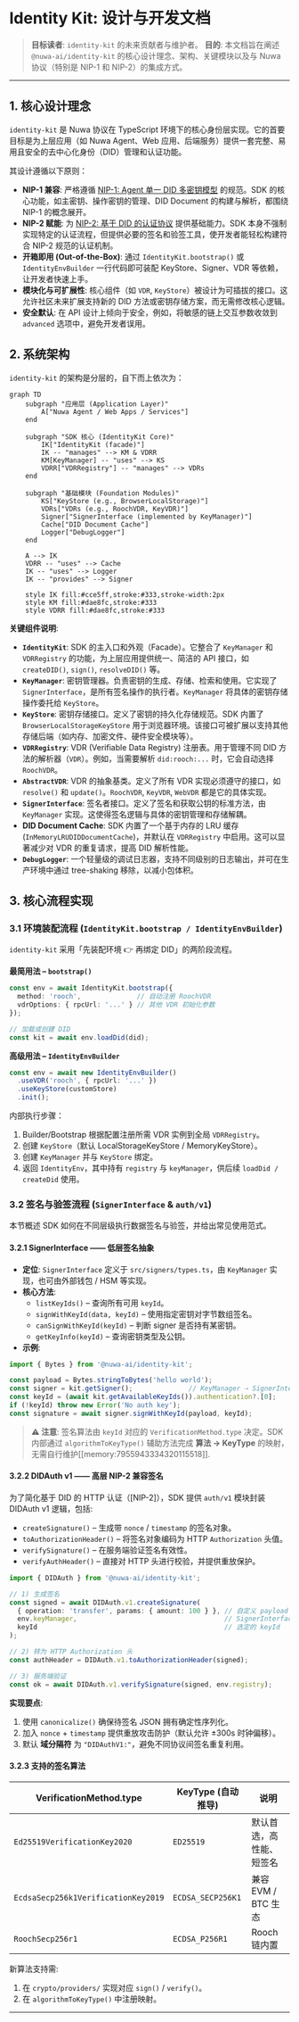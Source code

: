 # Identity Kit: 设计与开发文档

> **目标读者**: `identity-kit` 的未来贡献者与维护者。
> **目的**: 本文档旨在阐述 `@nuwa-ai/identity-kit` 的核心设计理念、架构、关键模块以及与 Nuwa 协议（特别是 NIP-1 和 NIP-2）的集成方式。

---

## 1. 核心设计理念

`identity-kit` 是 Nuwa 协议在 TypeScript 环境下的核心身份层实现。它的首要目标是为上层应用（如 Nuwa Agent、Web 应用、后端服务）提供一套完整、易用且安全的去中心化身份（DID）管理和认证功能。

其设计遵循以下原则：

*   **NIP-1 兼容**: 严格遵循 [NIP-1: Agent 单一 DID 多密钥模型](https://github.com/nuwa-protocol/NIPs/blob/main/nips/nip-1.md) 的规范。SDK 的核心功能，如主密钥、操作密钥的管理、DID Document 的构建与解析，都围绕 NIP-1 的概念展开。
*   **NIP-2 赋能**: 为 [NIP-2: 基于 DID 的认证协议](https://github.com/nuwa-protocol/NIPs/blob/main/nips/nip-2.md) 提供基础能力。SDK 本身不强制实现特定的认证流程，但提供必要的签名和验签工具，使开发者能轻松构建符合 NIP-2 规范的认证机制。
*   **开箱即用 (Out-of-the-Box)**: 通过 `IdentityKit.bootstrap()` 或 `IdentityEnvBuilder` 一行代码即可装配 KeyStore、Signer、VDR 等依赖，让开发者快速上手。
*   **模块化与可扩展性**: 核心组件（如 `VDR`, `KeyStore`）被设计为可插拔的接口。这允许社区未来扩展支持新的 DID 方法或密钥存储方案，而无需修改核心逻辑。
*   **安全默认**: 在 API 设计上倾向于安全，例如，将敏感的链上交互参数收敛到 `advanced` 选项中，避免开发者误用。

## 2. 系统架构

`identity-kit` 的架构是分层的，自下而上依次为：

```mermaid
graph TD
    subgraph "应用层 (Application Layer)"
        A["Nuwa Agent / Web Apps / Services"]
    end

    subgraph "SDK 核心 (IdentityKit Core)"
        IK["IdentityKit (facade)"]
        IK -- "manages" --> KM & VDRR
        KM[KeyManager] -- "uses" --> KS
        VDRR["VDRRegistry"] -- "manages" --> VDRs
    end

    subgraph "基础模块 (Foundation Modules)"
        KS["KeyStore (e.g., BrowserLocalStorage)"]
        VDRs["VDRs (e.g., RoochVDR, KeyVDR)"]
        Signer["SignerInterface (implemented by KeyManager)"]
        Cache["DID Document Cache"]
        Logger["DebugLogger"]
    end

    A --> IK
    VDRR -- "uses" --> Cache
    IK -- "uses" --> Logger
    IK -- "provides" --> Signer

    style IK fill:#cce5ff,stroke:#333,stroke-width:2px
    style KM fill:#dae8fc,stroke:#333
    style VDRR fill:#dae8fc,stroke:#333
```

**关键组件说明**:

*   **`IdentityKit`**: SDK 的主入口和外观（Facade）。它整合了 `KeyManager` 和 `VDRRegistry` 的功能，为上层应用提供统一、简洁的 API 接口，如 `createDID()`, `sign()`, `resolveDID()` 等。
*   **`KeyManager`**: 密钥管理器。负责密钥的生成、存储、检索和使用。它实现了 `SignerInterface`，是所有签名操作的执行者。`KeyManager` 将具体的密钥存储操作委托给 `KeyStore`。
*   **`KeyStore`**: 密钥存储接口。定义了密钥的持久化存储规范。SDK 内置了 `BrowserLocalStorageKeyStore` 用于浏览器环境。该接口可被扩展以支持其他存储后端（如内存、加密文件、硬件安全模块等）。
*   **`VDRRegistry`**: VDR (Verifiable Data Registry) 注册表。用于管理不同 DID 方法的解析器（`VDR`）。例如，当需要解析 `did:rooch:...` 时，它会自动选择 `RoochVDR`。
*   **`AbstractVDR`**: VDR 的抽象基类。定义了所有 VDR 实现必须遵守的接口，如 `resolve()` 和 `update()`。`RoochVDR`, `KeyVDR`, `WebVDR` 都是它的具体实现。
*   **`SignerInterface`**: 签名者接口。定义了签名和获取公钥的标准方法，由 `KeyManager` 实现。这使得签名逻辑与具体的密钥管理和存储解耦。
*   **DID Document Cache**: SDK 内置了一个基于内存的 LRU 缓存 (`InMemoryLRUDIDDocumentCache`)，并默认在 `VDRRegistry` 中启用。这可以显著减少对 VDR 的重复请求，提高 DID 解析性能。
*   **`DebugLogger`**: 一个轻量级的调试日志器，支持不同级别的日志输出，并可在生产环境中通过 tree-shaking 移除，以减小包体积。

## 3. 核心流程实现

### 3.1 环境装配流程 (`IdentityKit.bootstrap / IdentityEnvBuilder`)

`identity-kit` 采用「先装配环境 👉 再绑定 DID」的两阶段流程。

**最简用法 – `bootstrap()`**
```ts
const env = await IdentityKit.bootstrap({
  method: 'rooch',              // 自动注册 RoochVDR
  vdrOptions: { rpcUrl: '...' } // 其他 VDR 初始化参数
});

// 加载或创建 DID
const kit = await env.loadDid(did);
```

**高级用法 – `IdentityEnvBuilder`**
```ts
const env = await new IdentityEnvBuilder()
  .useVDR('rooch', { rpcUrl: '...' })
  .useKeyStore(customStore)
  .init();
```

内部执行步骤：
1. Builder/Bootstrap 根据配置注册所需 VDR 实例到全局 `VDRRegistry`。
2. 创建 `KeyStore`（默认 LocalStorageKeyStore / MemoryKeyStore）。
3. 创建 `KeyManager` 并与 `KeyStore` 绑定。
4. 返回 `IdentityEnv`，其中持有 `registry` 与 `keyManager`，供后续 `loadDid / createDid` 使用。

### 3.2 签名与验签流程 (`SignerInterface` & `auth/v1`)

本节概述 SDK 如何在不同层级执行数据签名与验签，并给出常见使用范式。

#### 3.2.1 SignerInterface —— 低层签名抽象

* **定位**: `SignerInterface` 定义于 `src/signers/types.ts`，由 `KeyManager` 实现，也可由外部钱包 / HSM 等实现。
* **核心方法**:
  * `listKeyIds()` – 查询所有可用 `keyId`。
  * `signWithKeyId(data, keyId)` – 使用指定密钥对字节数组签名。
  * `canSignWithKeyId(keyId)` – 判断 signer 是否持有某密钥。
  * `getKeyInfo(keyId)` – 查询密钥类型及公钥。
* **示例**:

```ts
import { Bytes } from '@nuwa-ai/identity-kit';

const payload = Bytes.stringToBytes('hello world');
const signer = kit.getSigner();              // KeyManager ⇢ SignerInterface
const keyId = (await kit.getAvailableKeyIds()).authentication?.[0];
if (!keyId) throw new Error('No auth key');
const signature = await signer.signWithKeyId(payload, keyId);
```

> **⚠️ 注意**: 签名算法由 `keyId` 对应的 `VerificationMethod.type` 决定。SDK 内部通过 `algorithmToKeyType()` 辅助方法完成 **算法 → KeyType** 的映射，无需自行维护[[memory:7955943334320115518]].

#### 3.2.2 DIDAuth v1 —— 高层 NIP-2 兼容签名

为了简化基于 DID 的 HTTP 认证（[NIP-2]），SDK 提供 `auth/v1` 模块封装 DIDAuth v1 逻辑，包括:

* `createSignature()` – 生成带 `nonce` / `timestamp` 的签名对象。
* `toAuthorizationHeader()` – 将签名对象编码为 HTTP `Authorization` 头值。
* `verifySignature()` – 在服务端验证签名有效性。
* `verifyAuthHeader()` – 直接对 HTTP 头进行校验，并提供重放保护。

```ts
import { DIDAuth } from '@nuwa-ai/identity-kit';

// 1) 生成签名
const signed = await DIDAuth.v1.createSignature(
  { operation: 'transfer', params: { amount: 100 } }, // 自定义 payload
  env.keyManager,                                     // SignerInterface
  keyId                                               // 选定的 keyId
);

// 2) 转为 HTTP Authorization 头
const authHeader = DIDAuth.v1.toAuthorizationHeader(signed);

// 3) 服务端验证
const ok = await DIDAuth.v1.verifySignature(signed, env.registry);
```

**实现要点**:
1. 使用 `canonicalize()` 确保待签名 JSON 拥有确定性序列化。
2. 加入 `nonce` + `timestamp` 提供重放攻击防护（默认允许 ±300s 时钟偏移）。
3. 默认 **域分隔符** 为 `"DIDAuthV1:"`，避免不同协议间签名重复利用。

#### 3.2.3 支持的签名算法

| VerificationMethod.type | KeyType (自动推导) | 说明 |
|-------------------------|--------------------|------|
| `Ed25519VerificationKey2020` | `ED25519` | 默认首选，高性能、短签名 |
| `EcdsaSecp256k1VerificationKey2019` | `ECDSA_SECP256K1` | 兼容 EVM / BTC 生态 |
| `RoochSecp256r1` | `ECDSA_P256R1` | Rooch 链内置 |

新算法支持需:
1. 在 `crypto/providers/` 实现对应 `sign()` / `verify()`。
2. 在 `algorithmToKeyType()` 中注册映射。

---
